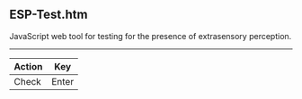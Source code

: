 ESP-Test.htm
------------

JavaScript web tool for testing for the presence of extrasensory perception.

---

Action | Key
-------|------
Check  | Enter
